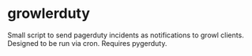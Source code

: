 growlerduty
===========

Small script to send pagerduty incidents as notifications to growl clients.  Designed to be run via cron.  Requires pygerduty.
